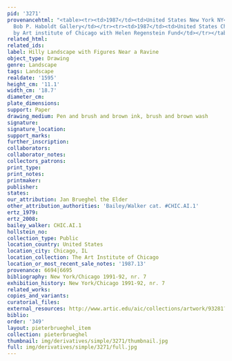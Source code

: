 ```yaml
---
pid: '3271'
provenancehtml: "<table><tr><td>1987</td><td>United States New York NY</td><td>Sale
  Bob P. Haboldt Gallery</td></tr><tr><td>1987</td><td>United States Chicago IL</td><td>Bought
  by Art institute of Chicago with Helen Regenstein Fund</td></tr></table>"
related_html:
related_ids:
label: Hilly Landscape with Figures Near a Ravine
object_type: Drawing
genre: Landscape
tags: Landscape
realdate: '1595'
height_cm: '11.1'
width_cm: '18.7'
diameter_cm:
plate_dimensions:
support: Paper
drawing_medium: Pen and brush and brown ink, brush and brown wash
signature:
signature_location:
support_marks:
further_inscription:
collaborators:
collaborator_notes:
collectors_patrons:
print_type:
print_notes:
printmaker:
publisher:
states:
our_attribution: Jan Brueghel the Elder
other_attribution_authorities: 'Bailey/Walker cat. #CHIC.AI.1'
ertz_1979:
ertz_2008:
bailey_walker: CHIC.AI.1
hollstein_no:
collection_type: Public
location_country: United States
location_city: Chicago, IL
location_collection: The Art Institute of Chicago
location_or_most_recent_sale_notes: '1987.13'
provenance: 6694|6695
bibliography: New York/Chicago 1991-92, nr. 7
exhibition_history: New York/Chicago 1991-92, nr. 7
related_works:
copies_and_variants:
curatorial_files:
external_resources: http://www.artic.edu/aic/collections/artwork/93281?search_no=2&index=0
biblio:
order: '349'
layout: pieterbrueghel_item
collection: pieterbrueghel
thumbnail: img/derivatives/simple/3271/thumbnail.jpg
full: img/derivatives/simple/3271/full.jpg
---
```

